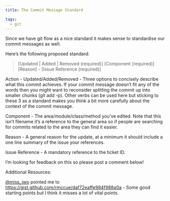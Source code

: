 ```yaml
---
title: The Commit Message Standard

tags:
  - git
---
```

Since we have git flow as a nice standard it makes sense to standardise our commit messages as well.

Here’s the following proposed standard:

>[Updated | Added | Removed (required)] [Component (required)] [Reason] - [Issue Reference (required)]

Action - Updated/Added/Removed - Three options to concisely describe what this commit achieves. If your commit message doesn’t fit any of the words then you might want to reconsider splitting the commit up into smaller chunks (git add -p). Other verbs can be used here but sticking to these 3 as a standard makes you think a bit more carefully about the context of the commit message.

Component - The area/module/class/method you’ve edited. Note that this isn’t filename it’s a reference to the general area so if people are searching for commits related to the area they can find it easier.

Reason - A general reason for the update, at a minimum it should include a one line summary of the issue your references.

Issue Reference - A mandatory reference to the ticket ID.

I’m looking for feedback on this so please post a comment below!

Additional Resources:

[@miss_jwo](http://twitter.com/miss_jwo) pointed me to https://gist.github.com/rmccue/daf72eaffe984f988a0a - Some good starting points but I think it misses a lot of vital points.
